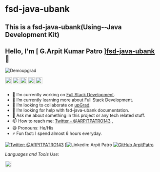 # fsd-java-ubank
## This is a fsd-java-ubank(Using--Java Development Kit)




## Hello, I'm [ G.Arpit Kumar Patro ]<a href="https://github.com/ArpitPatro/fsd-java-ubank/new/master?readme=1?readme=1">fsd-java-ubank </a> 👋


<p align="left"> <img src="https://komarev.com/ghpvc/?username=Demoupgrad&label=Views&color=blue&style=plastic" alt="Demoupgrad" /> </p>

<a href="https://twitter.com/ARPITPATRO143">
  <img align="left" alt="G.Arpit Kumar Patro " width="22px" src="https://cdn.jsdelivr.net/npm/simple-icons@v3/icons/twitter.svg" />
</a>


<a href="https://www.linkedin.com/in/arpit-patro-4bb16a137/">
  <img align="left" alt="Arpit's Linkdein" width="22px" src="https://cdn.jsdelivr.net/npm/simple-icons@v3/icons/linkedin.svg" />
</a>


<a href="https://github.com/ArpitPatro">
  <img align="left" alt="Arpit's Github" width="22px" src="https://cdn.jsdelivr.net/npm/simple-icons@v3/icons/github.svg" />
</a>


<a href="https://www.instagram.com/arpitpatro/">
  <img align="left" alt="Arpit's Instagram" width="22px" src="https://cdn.jsdelivr.net/npm/simple-icons@v3/icons/instagram.svg" />
</a>

<a href="https://www.facebook.com/arpit.patro.3">
  <img align="left" alt="Arpit's Facebook" width="22px" src="https://cdn.jsdelivr.net/npm/simple-icons@v3/icons/facebook.svg" />
</a>


<br/>
<br/>




- 🔭 I’m currently working on [Full Stack Development](https://frontier.xyz/).
- 🌱 I’m currently learning more about Full Stack Development.
- 👯 I’m looking to collaborate on [upGrad](https://www.upgrad.com/applications).
- 🤔 I’m looking for help with fsd-java-ubank documentation.
- 💬 Ask me about something in this project or any tech related stuff.
- 📫 How to reach me: [Twitter - @ARPITPATRO143](https://twitter.com/ARPITPATRO143) ,
- 😄 Pronouns: He/His
- ⚡ Fun fact: I spend almost 6 hours everyday.

[![Twitter: @ARPITPATRO143](https://img.shields.io/twitter/follow/Arpit?style=social)](https://twitter.com/ARPITPATRO143)
[![Linkedin: Arpit Patro](https://img.shields.io/badge/-Arpit-blue?style=flat-square&logo=Linkedin&logoColor=white&link=https://www.linkedin.com/in/arpit-patro-4bb16a137/)
[![GitHub ArpitPatro](https://img.shields.io/github/followers/Arpit?label=follow&style=social)](https://github.com/ArpitPatro)



*Languages and Tools Use:*  


<code><a href="https://github.com/ArpitPatro/fsd-java-ubank/new/master?readme=1"><img height="20" src="https://cdn.iconscout.com/icon/free/png-512/java-23-225999.png"></a></code>



<div align="center">

### 

</div>
